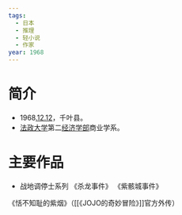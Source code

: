 ```yaml
---
tags:
  - 日本
  - 推理
  - 轻小说
  - 作家
year: 1968
---
```

# 简介

- 1968[.12.12](2024-12-12.md)，千叶县。
- [法政大学](法政大学.md)第二[经济学部](经济学部.md)商业学系。
# 主要作品

- 战地调停士系列
《杀龙事件》
《紫骸城事件》

《恬不知耻的紫烟》（[[《JOJO的奇妙冒险》]]官方外传）